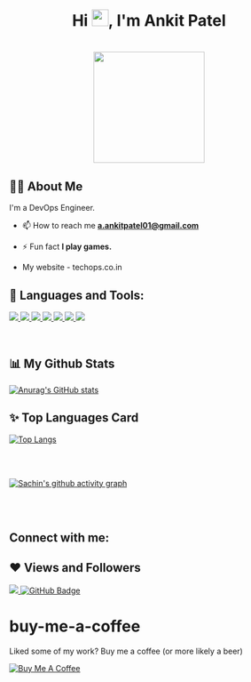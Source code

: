 ### <h1 align="center">Hi <img src="https://raw.githubusercontent.com/MartinHeinz/MartinHeinz/master/wave.gif" width="30px">, I'm Ankit Patel</h1>

<h1 align="center"><a href="#"><img width="200" height="200" src="https://i.imgur.com/799y5A3.png"/></a></h1>

## 🙋‍♂️ About Me

I'm a DevOps Engineer. 

- 📫 How to reach me **a.ankitpatel01@gmail.com**

- ⚡ Fun fact **I play games.**

- My website - techops.co.in

## 🚀 Languages and Tools:

<p align="left"> 
    <a href="" target="_blank"> <img src="https://img.icons8.com/color/48/000000/linux--v1.png"/> </a>
    <a href="" target="_blank"> <img src="https://img.icons8.com/color/48/000000/amazon-web-services.png"/> </a>
    <a href="" target="_blank"> <img src="https://img.icons8.com/color/48/000000/docker.png"/> </a> 
    <a href="" target="_blank"> <img src="https://img.icons8.com/color/48/000000/kubernetes.png"/> </a> 
    <a href="" target="_blank"> <img src="https://img.icons8.com/color/48/000000/jenkins.png"/> </a>  
    <a href="" target="_blank"> <img src="https://img.icons8.com/color/48/000000/ansible.png"/> </a> 
    <a href="" target="_blank"> <img src="https://img.icons8.com/color/48/000000/bash.png"/> </a> 
   
</p>


<br/>


## 📊 My Github Stats

  [![Anurag's GitHub stats](https://github-readme-stats.vercel.app/api?username=AAnkitpatel&hide=prs&count_private=true&show_icons=true&theme=radical)](https://github.com/anuraghazra/github-readme-stats)

## ✨ Top Languages Card

[![Top Langs](https://github-readme-stats.vercel.app/api/top-langs/?username=AAnkitpatel&layout=compact)](https://github.com/anuraghazra/github-readme-stats)


<br/>
<br/>


[![Sachin's github activity graph](https://activity-graph.herokuapp.com/graph?username=AAnkitpatel&theme=react-dark)](https://github.com/ashutosh00710/github-readme-activity-graph)


<br/>
<br/>

## Connect with me:

## ❤ Views and Followers
<a href="https://github.com/Meghna-DAS/github-profile-views-counter">
    <img src="https://komarev.com/ghpvc/?username=AAnkitpatel">
</a>
<a href="https://github.com/AAnkitpatel?tab=followers"><img src="https://img.shields.io/github/followers/SubhamRaoniar28?label=Followers&style=social" alt="GitHub Badge"></a>


# buy-me-a-coffee

Liked some of my work? Buy me a coffee (or more likely a beer)

<a href="https://www.buymeacoffee.com/sachinm" target="_blank"><img src="https://bmc-cdn.nyc3.digitaloceanspaces.com/BMC-button-images/custom_images/orange_img.png" alt="Buy Me A Coffee" style="height: auto !important;width: auto !important;" ></a>
<!--
**AAnkitpatel/AAnkitpatel** is a ✨ _special_ ✨ repository because its `README.md` (this file) appears on your GitHub profile.

Here are some ideas to get you started:

- 🔭 I’m currently working on ...
- 🌱 I’m currently learning ...
- 👯 I’m looking to collaborate on ...
- 🤔 I’m looking for help with ...
- 💬 Ask me about ...
- 📫 How to reach me: ...
- 😄 Pronouns: ...
- ⚡ Fun fact: ...
-->
